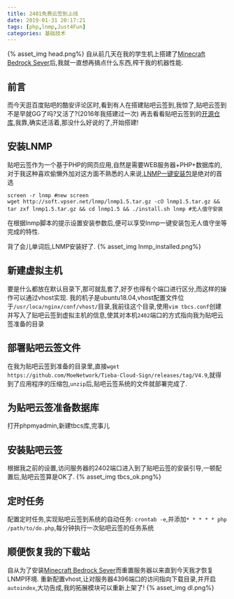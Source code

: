 ```yaml
---
title: 2401免费云签到上线
date: 2019-01-31 20:17:21
tags: [php,lnmp,Just4Fun]
categories: 基础技术
---
```

{% asset_img head.png%}
自从前几天在我的学生机上搭建了[Minecraft Bedrock Sever](https://minecraft.net/en-us/download/server/bedrock/)后,我就一直想再搞点什么东西,榨干我的机器性能.
<!-- more -->
## 前言
而今天逛百度贴吧的酷安评论区时,看到有人在搭建贴吧云签到,我惊了,贴吧云签到不是早就GG了吗?又活了?(2016年我搭建过一次)
再去看看贴吧云签到的[开源仓库](https://github.com/MoeNetwork/Tieba-Cloud-Sign),我靠,确实还活着,那没什么好说的了,开始搭建!

## 安装LNMP
贴吧云签作为一个基于PHP的网页应用,自然是需要WEB服务器+PHP+数据库的,对于我这种喜欢偷懒外加对这方面不熟悉的人来说,[LNMP一键安装包](https://lnmp.org/)是绝对的首选
```
screen -r lnmp #new screen
wget http://soft.vpser.net/lnmp/lnmp1.5.tar.gz -cO lnmp1.5.tar.gz && tar zxf lnmp1.5.tar.gz && cd lnmp1.5 && ./install.sh lnmp #无人值守安装
```
在根据lnmp脚本的提示设置安装参数后,便可以享受lnmp一键安装包无人值守坐等完成的特性.

背了会儿单词后,LNMP安装好了.
{% asset_img lnmp_installed.png%}
## 新建虚拟主机
要是什么都放在默认目录下,那可就乱套了,好歹也得有个端口进行区分,而这样的操作可以通过vhost实现.
我的机子是ubuntu18.04,vhost配置文件位于`/usr/loca/nginx/conf/vhost/`目录,我前往这个目录,使用`vim tbcs.conf`创建并写入了贴吧云签到虚拟主机的信息,使其对本机`2402`端口的方式指向我为贴吧云签准备的目录

## 部署贴吧云签文件
在我为贴吧云签到准备的目录里,直接`wget https://github.com/MoeNetwork/Tieba-Cloud-Sign/releases/tag/V4.9`,就得到了应用程序的压缩包,`unzip`后,贴吧云签系统的文件就部署完成了.

## 为贴吧云签准备数据库
打开phpmyadmin,新建tbcs库,完事儿

## 安装贴吧云签
根据我之前的设置,访问服务器的2402端口进入到了贴吧云签的安装引导,一顿配置后,贴吧云签算是OK了.
{% asset_img tbcs_ok.png%}

## 定时任务
配置定时任务,实现贴吧云签到系统的自动任务:
`crontab -e`,并添加`* * * * * php /path/to/do.php`,每分钟执行一次贴吧云签的任务系统

## 顺便恢复我的下载站
自从为了安装[Minecraft Bedrock Sever](https://minecraft.net/en-us/download/server/bedrock/)而重置服务器以来直到今天我才恢复LNMP环境.
重新配置vhost,让对服务器4396端口的访问指向下载目录,并开启`autoindex`,大功告成,我的拓展模块可以重新上架了!
{% asset_img dl.png%}